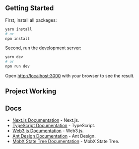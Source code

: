 ## Getting Started

First, install all packages:

```bash
yarn install
# or
npm install
```

Second, run the development server:

```bash
yarn dev
# or
npm run dev
```

Open [http://localhost:3000](http://localhost:3000) with your browser to see the result.

## Project Working

## Docs

- [Next.js Documentation](https://nextjs.org/docs) - Next.js.
- [TypeScript Documentation](https://www.typescriptlang.org/) - TypeScript.
- [Web3.js Documentation](https://web3js.readthedocs.io/en/v1.8.2/) - Web3.js.
- [Ant Design Documentation](https://ant.design/) - Ant Design.
- [MobX State Tree Documentation](https://mobx-state-tree.js.org/intro/welcome) - MobX State Tree.
